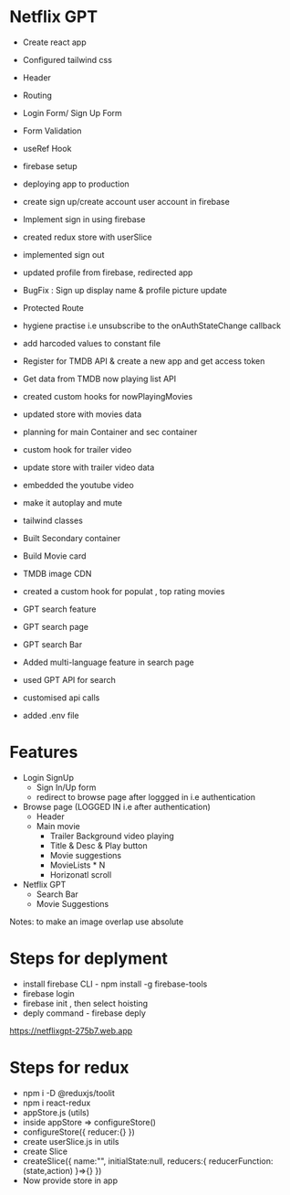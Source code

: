 # Netflix GPT

- Create react app
- Configured tailwind css

- Header
- Routing
- Login Form/ Sign Up Form
- Form Validation
- useRef Hook
- firebase setup
- deploying app to production
- create sign up/create account user account in firebase
- Implement sign in using firebase
- created redux store with userSlice
- implemented sign out
- updated profile from firebase, redirected app
- BugFix : Sign up display name & profile picture update
- Protected Route
- hygiene practise i.e unsubscribe to the onAuthStateChange callback
- add harcoded values to constant file
- Register for TMDB API & create a new app and get access token
- Get data from TMDB now playing list API
- created custom hooks for nowPlayingMovies
- updated store with movies data
- planning for main Container and sec container
- custom hook for trailer video
- update store with trailer video data
- embedded the youtube video
- make it autoplay and mute
- tailwind classes
- Built Secondary container
- Build Movie card
- TMDB image CDN
- created a custom hook for populat , top rating movies
- GPT search feature
- GPT search page
- GPT search Bar
- Added multi-language feature in search page
- used GPT API for search
- customised api calls
- added .env file

# Features

- Login SignUp
  - Sign In/Up form
  - redirect to browse page after loggged in i.e authentication
- Browse page (LOGGED IN i.e after authentication)
  - Header
  - Main movie
    - Trailer Background video playing
    - Title & Desc & Play button
    - Movie suggestions
    - MovieLists \* N
    - Horizonatl scroll
- Netflix GPT
  - Search Bar
  - Movie Suggestions

Notes: to make an image overlap use absolute

# Steps for deplyment

- install firebase CLI - npm install -g firebase-tools
- firebase login
- firebase init , then select hoisting
- deply command - firebase deply

https://netflixgpt-275b7.web.app

# Steps for redux

- npm i -D @reduxjs/toolit
- npm i react-redux
- appStore.js (utils)
- inside appStore => configureStore()
- configureStore({
  reducer:{}
  })
- create userSlice.js in utils
- create Slice
- createSlice({
  name:"",
  initialState:null,
  reducers:{
  reducerFunction:(state,action)
  }=>{}
  })
- Now provide store in app
